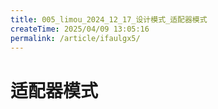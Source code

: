 ```yaml
---
title: 005_limou_2024_12_17_设计模式_适配器模式
createTime: 2025/04/09 13:05:16
permalink: /article/ifaulgx5/
---
```

# 适配器模式

